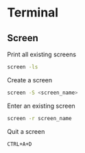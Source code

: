 # Terminal

## Screen


Print all existing screens

```bash
screen -ls
```

Create a screen

```bash
screen -S <screen_name>
```

Enter an existing screen

```bash
screen -r screen_name 
```

Quit a screen

```bash
CTRL+A+D
```

